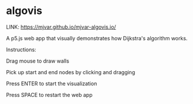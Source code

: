 # algovis
LINK: https://mjvar.github.io/mjvar-algovis.io/

A p5.js web app that visually demonstrates how Dijkstra's algorithm works.

Instructions:

Drag mouse to draw walls

Pick up start and end nodes by clicking and dragging

Press ENTER to start the visualization

Press SPACE to restart the web app
